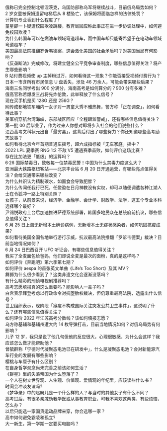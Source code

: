 俄称已完全控制北顿涅茨克，乌国防部称乌军将继续战斗，目前俄乌局势如何？  
2 岁女童被保姆遗留电梯后从 8 楼坠亡，该保姆将面临怎样的法律处罚？  
计算机专业香到什么程度了?  
童星邵一卜疑遭校园欺凌跳楼，教育局回应称此事正在进一步协调处理中，如何避免校园欺凌？  
为什么韩国车可以在燃油车领域弯道超车，而中国车却只能寄希望于在电动车领域弯道超车？  
美国最高法院推翻罗诉韦德案，这会激化美国的社会矛盾吗？对美国当局有何影响？  
《反垄断法》完成修改，将建立健全公平竞争审查制度，哪些信息值得关注？将产生哪些影响？  
B 站付费视频使 up 主掉粉过万，如何看待这一现象？你能否接受视频付费行为？  
日本一市含所有市民信息 U 盘丢失，涉及 46 万余人，可能会带来哪些后果？  
海南三名同学考出 900 分满分，海南高考是如何算分的？900 分有多难？  
俄高官称若爆发三战将先炸伦敦，此举释放了什么信号？  
现在买手机是买 128G 还是 256G？  
网传成都地铁车厢内一女子对一男童大秀不雅热舞，警方称「正在调查」，如何看待此事？  
美军机穿航台湾海峡，东部战区回应「全程跟监警戒」，还有哪些信息值得关注？  
第一批 00 后毕业了，作为过来人你想对即将步入社会的他们说些什么？  
江西高考文科状元出自「最穷县」，这背后付出了哪些努力？你还知道哪些高考励志故事？  
如何看待北京今年首期普通车摇号，超六成指标被「无车家庭」摇中？  
2022 LPL 夏季赛 RNG 1:2 不敌 V5 遭遇赛季首败，如何评价这场比赛？  
存在比加法更「低级」的运算吗？  
6·26 国际禁毒日，致敬每一位禁毒民警！中国为什么禁毒力度这么大？  
亚洲最大铁路枢纽客站——北京丰台站 6 月 20 日开通运营，有哪些亮点值得关注？会给交通带来哪些改变？  
为什么共识认为精制碳水，如面食会导致肥胖？  
为什么传闻任我行已死，任盈盈在日月神教没有实权，却可以随便调遣各种江湖人士在令狐冲一路上特别关照？  
女孩子，从前景来说，经济学、金融学、会计学、财政学、法学，这五个专业本科选择哪个最好？  
尹锡悦政府上台后加速推进萨德系统部署，韩国多地民众在总统府前抗议，哪些信息值得关注？  
6 月 25 日上海无新增本土确诊病例，无新增本土无症状感染者，如何巩固抗疫成果?  
如何看待美国全国各地举行游行示威，抗议最高法院推翻「罗诉韦德案」裁决？目前当地情况如何？  
6 月 24 日巴西召开 UFO 听证会，有哪些信息值得关注？  
我买了全麦面包给爸妈，他们却说全麦是最次的面粉，真的是这样吗？  
如何评价《奔跑吧》第六季第七期？  
如何评价 aespa 的首张英文单曲《Life’s Too Short》及其 MV？  
舞狮为什么很少看到了？这类非遗文化会逐渐没落吗？  
有什么精彩的刑侦电视剧推荐吗？  
高考志愿填报真的这么重要吗？能影响人一辈子吗？  
白宫表示拜登考虑以行政命令对抗堕胎权裁决，但仍尊重最高法院，透露出什么信号？  
世卫组织表示，现阶段「猴痘不构成国际关注突发公共卫生事件」，这说明了什么？还有哪些信息值得关注？  
如何评价 2022 年江苏高考分数线？该如何填报志愿？  
乌方称基辅和基辅州遭大约 14 枚导弹打击，目前当地情况如何？对俄乌局势有何影响？  
儿子 12 岁，我只是说了他几句但他的反应很大，心理很敏感，为什么会这样？我应该怎么做才能帮助他？  
曾毓群称「宁德时代凝聚态电池已在研发中」，什么是凝聚态电池？会对新能源汽车行业的发展有哪些影响？  
樱桃与车厘子有什么区别？  
在自身哲学观念尚未完善之前该如何生活？  
《群星》里的失落帝国为什么堕落了？  
一个人在树立世界观、人生观、价值观、爱情观的年纪里，应该读些什么书？  
时间会冲淡友谊吗?  
《梦华录》中的赵盼儿是一个什么样的人？与当时的其他女子有什么不同？  
高考过后，有很多亲戚劝我学医或从事教育职业，可我不喜欢这两类，有些烦恼，怎么办？  
以后只能选一家国货运动品牌来穿，你会选哪一家？  
高中如何避免霸凌和孤立?  
大一新生，第一学期一定要买电脑吗？  
